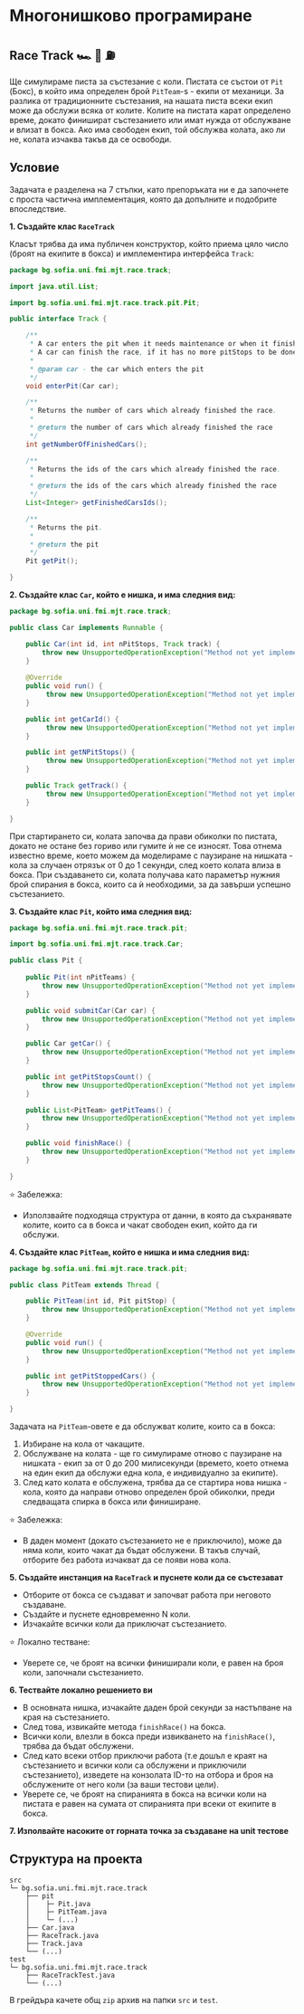 # Многонишково програмиране

## Race Track :racing_car: :vertical_traffic_light: :fuelpump:

Ще симулираме писта за състезание с коли. Пистата се състои от `Pit` (Бокс), в който има определен брой `PitTeam`-s - екипи от механици. За разлика от традиционните състезания, на нашата писта всеки екип може да обслужи всяка от колите. Колите на пистата карат определено време, докато финишират състезанието или имат нужда от обслужване и влизат в бокса. Ако има свободен екип, той обслужва колата, ако ли не, колата изчаква такъв да се освободи.

## Условие

Задачата е разделена на 7 стъпки, като препоръката ни е да започнете с проста частична имплементация, която да допълните и подобрите впоследствие.

**1. Създайте клас `RaceTrack`**

Класът трябва да има публичен конструктор, който приема цяло число (броят на екипите в бокса) и имплементира интерфейса `Track`:

```java
package bg.sofia.uni.fmi.mjt.race.track;

import java.util.List;

import bg.sofia.uni.fmi.mjt.race.track.pit.Pit;

public interface Track {

    /**
     * A car enters the pit when it needs maintenance or when it finishes the race.
     * A car can finish the race, if it has no more pitStops to be done.
     * 
     * @param car - the car which enters the pit
     */
    void enterPit(Car car);

    /**
     * Returns the number of cars which already finished the race.
     *
     * @return the number of cars which already finished the race
     */
    int getNumberOfFinishedCars();

    /**
     * Returns the ids of the cars which already finished the race.
     *
     * @return the ids of the cars which already finished the race
     */
    List<Integer> getFinishedCarsIds();

    /**
     * Returns the pit.
     *
     * @return the pit
     */
    Pit getPit();

}
```

**2. Създайте клас `Car`, който е нишка, и има следния вид:**

```java
package bg.sofia.uni.fmi.mjt.race.track;

public class Car implements Runnable {

    public Car(int id, int nPitStops, Track track) {
        throw new UnsupportedOperationException("Method not yet implemented");
    }
    
    @Override
    public void run() {
         throw new UnsupportedOperationException("Method not yet implemented");
    }

    public int getCarId() {
         throw new UnsupportedOperationException("Method not yet implemented");
    }

    public int getNPitStops() {
         throw new UnsupportedOperationException("Method not yet implemented");
    }

    public Track getTrack() {
         throw new UnsupportedOperationException("Method not yet implemented");
    }

}
```

При стартирането си, колата започва да прави обиколки по пистата, докато не остане без гориво или гумите ѝ не се износят. Това отнема известно време, което можем да моделираме с паузиране на нишката - кола за случаен отрязък от 0 до 1 секунди, след което колата влиза в бокса. При създаването си, колата получава като параметър нужния брой спирания в бокса, които са ѝ необходими, за да завърши успешно състезанието.

**3. Създайте клас `Pit`, който има следния вид:**

```java
package bg.sofia.uni.fmi.mjt.race.track.pit;

import bg.sofia.uni.fmi.mjt.race.track.Car;

public class Pit {
    
    public Pit(int nPitTeams) {
        throw new UnsupportedOperationException("Method not yet implemented");
    }

    public void submitCar(Car car) {
        throw new UnsupportedOperationException("Method not yet implemented");
    }

    public Car getCar() {
        throw new UnsupportedOperationException("Method not yet implemented");
    }

    public int getPitStopsCount() {
        throw new UnsupportedOperationException("Method not yet implemented");
    }

    public List<PitTeam> getPitTeams() {
        throw new UnsupportedOperationException("Method not yet implemented");
    }

    public void finishRace() {
        throw new UnsupportedOperationException("Method not yet implemented");
    }

}
```
⭐ Забележкa:
 - Използвайте подходяща структура от данни, в която да съхранявате колите, които са в бокса и чакат свободен екип, който да ги обслужи.

**4. Създайте клас `PitTeam`, който е нишка и има следния вид:**

```java
package bg.sofia.uni.fmi.mjt.race.track.pit;

public class PitTeam extends Thread {

    public PitTeam(int id, Pit pitStop) {
        throw new UnsupportedOperationException("Method not yet implemented");
    }

    @Override
    public void run() {
        throw new UnsupportedOperationException("Method not yet implemented");
    }

    public int getPitStoppedCars() {
        throw new UnsupportedOperationException("Method not yet implemented");
    }

}
```

Задачата на `PitTeam`-овете е да обслужват колите, които са в бокса:

  1. Избиране на кола от чакащите.
  2. Обслужване на колата - ще го симулираме отново с паузиране на нишката - екип за от 0 до 200 милисекунди (времето, което отнема на един екип да обслужи една кола, е индивидуално за екипите).
  3. След като колата е обслужена, трябва да се стартира нова нишка - кола, която да направи отново определен брой обиколки, преди следващата спирка в бокса или финиширане. 

:star: Забележка:

- В даден момент (докато състезанието не е приключило), може да няма коли, които чакат да бъдат обслужени. В такъв случай, отборите без работа изчакват да се появи нова кола.

**5. Създайте инстанция на `RaceTrack` и пуснете коли да се състезават**

- Отборите от бокса се създават и започват работа при неговото създаване.
- Създайте и пуснете едновременно N коли.
- Изчакайте всички коли да приключат състезанието.

:star: Локално тестване:

- Уверете се, че броят на всички финиширали коли, е равен на броя коли, започнали състезанието.

**6. Тествайте локално решението ви**

- В основната нишка, изчакайте даден брой секунди за настъпване на края на състезанието.
- След това, извикайте метода `finishRace()` на бокса.
- Всички коли, влезли в бокса преди извикването на `finishRace()`, трябва да бъдат обслужени.
- След като всеки отбор приключи работа (т.е дошъл е краят на състезанието и всички коли са обслужени и приключили състезанието), изведете на конзолата ID-то на отбора и броя на обслужените от него коли (за ваши тестови цели).
- Уверете се, че броят на спиранията в бокса на всички коли на пистата е равен на сумата от спиранията при всеки от екипите в бокса.

**7. Изполвайте насоките от горната точка за създаване на unit тестове**

## Структура на проекта

```
src
└─ bg.sofia.uni.fmi.mjt.race.track
    ├── pit
    │    ├─ Pit.java
    │    ├─ PitTeam.java
    │    └─ (...)
    ├── Car.java
    ├── RaceTrack.java
    ├── Track.java
    └── (...)
test
└─ bg.sofia.uni.fmi.mjt.race.track
    ├── RaceTrackTest.java
    └── (...)
```

В грейдъра качете общ `zip` архив на папки `src` и `test`.